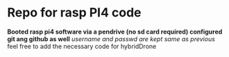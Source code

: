 # Repo for rasp PI4 code
**Booted rasp pi4 software via a pendrive (no sd card required) configured git ang github as well**
*username and passwd are kept same as previous*
feel free to add the necessary code for hybridDrone


